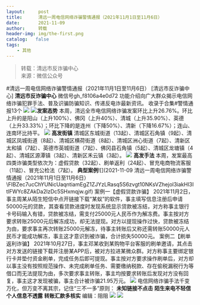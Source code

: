 ```yaml
---
layout:     post
title:      清远一周电信网络诈骗警情通报（2021年11月1日至11月6日）
date:       2021-11-09
author:     转载
header-img: img/the-first.png
catalog:   false
tags:
    - 其他
---
```


<blockquote><p>转载：清远市反诈骗中心<br>
来源：微信公众号</p></blockquote>

#清远一周电信网络诈骗警情通报（2021年11月1日至11月6日）
[清远市反诈骗中心]
**清远市反诈骗中心**
微信号gh_f8106a4e0d72
功能介绍向广大群众揭示电信网络诈骗犯罪手法、普及识骗防骗知识、传递反电诈最新资讯。
收录于合集#警情通报13个
![]({{site.baseurl}}/postimg/3CxTSiafadcic5zyXUfbXLUClzlpaoknCpV4bErPg2kuuS97hoJJbNCtFOVZ9X0j5W26HDaregC5kibiaLGl8CPr9A.gif)
![]({{site.baseurl}}/postimg/FIBZec7ucChYUNicUaqntiamEgZ1ZJYzLRasq5S6zvgt10NKsVZhejol3iakHl3ItlFWYc8ZAkDa2lzDc5SHxmqjw.gif)**发案态势**
本周，清远全市电信网络诈骗发案环比上升26.76%。环比上升的是阳山（上升100%）、佛冈（上升40%）、清城（上升35.90%）、英德（上升33.33%）；环比下降的是连州（下降50%）、清新（下降16.67%）；连山、连南环比持平。
![]({{site.baseurl}}/postimg/FIBZec7ucChYUNicUaqntiamEgZ1ZJYzLRasq5S6zvgt10NKsVZhejol3iakHl3ItlFWYc8ZAkDa2lzDc5SHxmqjw.gif)
**高发街镇**
清城区东城街道（13起）、清城区石角镇（9起）、清城区凤城街道（8起）、清城区横荷街道（8起）、清城区洲心街道（7起）、清新区太和镇（7起）、英德市英城街道（7起）、佛冈县石角镇（5起）、清城区龙塘镇（4起）、清城区源潭镇（3起）、清新区禾云镇（3起）。
![]({{site.baseurl}}/postimg/FIBZec7ucChYUNicUaqntiamEgZ1ZJYzLRasq5S6zvgt10NKsVZhejol3iakHl3ItlFWYc8ZAkDa2lzDc5SHxmqjw.gif)
**高发手法**
本周，发案最高四类诈骗类型依次为：虚假贷款（32起）、刷单返利（24起）、冒充电商物流客服（11起）、冒充公检法（7起）。
**典型案例**![](2021-11-09
清远一周电信网络诈骗警情通报（2021年11月1日至11月6日）\\FIBZec7ucChYUNicUaqntiamEgZ1ZJYzLRasq5S6zvgt10NKsVZhejol3iakHl3ItlFWYc8ZAkDa2lzDc5SHxmqjw.gif)
案例一【虚假贷款诈骗】
2021年11月2日，事主周某从陌生短信中点开链接下载“某蚁”的软件，事主填写信息注册后申请50000元的贷款，其查看贷款进度时发现系统显示贷款被冻结，对方称事主银行卡号码输入有错，贷款被冻结，需支付25000元人民币作为解冻费。事主按对方要求转账25000元后解冻成功，却无法提现。对方以提现操作过快，贷款被冻结为由，要求事主再次转账25000元解冻，待事主转账后又称还需转账50000元人民币才能成功解冻，事主这才意识到被诈骗，合计损失50000元。
案例二【刷单返利诈骗】
2021年10月27日，事主邓某收到某购物平台客服的刷单邀请，其点击对方发送的链接下载并注册某APP后，被对方拉进某微众群。对方称事主要绑定银行卡并垫付资金刷单，完成任务后即可提现。事主按对方要求操作刷单后，对方却以事主没有按照规范操作、未完成刷单任务、需要缴纳税款、存在偷税漏税行为等借口而无法提现为由，多次要求事主转账，事主均按要求转账后发现对方没有回复，事主这才发现被骗，事主合计被诈骗21.95万元。
![]({{site.baseurl}}/postimg/3CxTSiafadcicSrq1TuCGjeg2XR8pkWTQy35zoTPIMPXzr1WuAj8qB3ZcbcVDsHhONZTzWhicTwzmQkTa4MDFcIyg.png)
电信网络诈骗手法千变万化，但万变不离其宗，记住“三不一多”原则：
**未知链接不点击**
**陌生来电不轻信**
**个人信息不透露**
**转账汇款多核实**
编辑：阻阻
![]({{site.baseurl}}/postimg/SUycX2yckdJ5YVVCpDYl0c5CbMTO3KgBTesbSxe5zKHlm2GQsTWAFTgswCXscN6Y9vuJHFcE77orSK7ClzYOdg.jpeg)
![]({{site.baseurl}}/postimg/3CxTSiafadcic5zyXUfbXLUClzlpaoknCpErldQhhamfG7KH1qHGrr3icT9iaAoE1B4noSO7EewO2k8fys5pMuaoog.gif)
